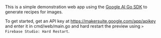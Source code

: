 This is a simple demonstration web app using the [Google AI Go SDK](https://github.com/google/generative-ai-go) to generate recipes for images.

To get started, get an API key at https://makersuite.google.com/app/apikey and enter it in cmd/web/main.go and hard restart the preview using `> Firebase Studio: Hard Restart`.
